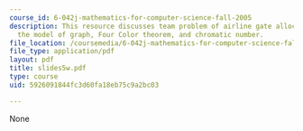 ```yaml
---
course_id: 6-042j-mathematics-for-computer-science-fall-2005
description: This resource discusses team problem of airline gate allocation with
  the model of graph, Four Color theorem, and chromatic number.
file_location: /coursemedia/6-042j-mathematics-for-computer-science-fall-2005/5926091844fc3d60fa18eb75c9a2bc03_slides5w.pdf
file_type: application/pdf
layout: pdf
title: slides5w.pdf
type: course
uid: 5926091844fc3d60fa18eb75c9a2bc03

---
```

None